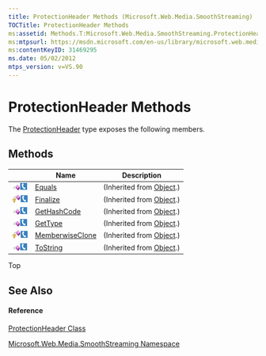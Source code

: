 ```yaml
---
title: ProtectionHeader Methods (Microsoft.Web.Media.SmoothStreaming)
TOCTitle: ProtectionHeader Methods
ms:assetid: Methods.T:Microsoft.Web.Media.SmoothStreaming.ProtectionHeader
ms:mtpsurl: https://msdn.microsoft.com/en-us/library/microsoft.web.media.smoothstreaming.protectionheader_methods(v=VS.90)
ms:contentKeyID: 31469295
ms.date: 05/02/2012
mtps_version: v=VS.90
---
```


# ProtectionHeader Methods

The [ProtectionHeader](protectionheader-class-microsoft-web-media-smoothstreaming_1.md) type exposes the following members.

## Methods

||Name|Description|
|--- |--- |--- |
|![Public method](images/Ff728153.pubmethod(en-us,VS.90).gif "Public method")![Supported by Silverlight for Windows Phone](images/Ff728140.slMobile(en-us,VS.90).gif "Supported by Silverlight for Windows Phone")|[Equals](https://msdn.microsoft.com/en-us/library/bsc2ak47(v=vs.90))|(Inherited from [Object](https://msdn.microsoft.com/en-us/library/e5kfa45b(v=vs.90)).)|
|![Protected method](images/Ff728153.protmethod(en-us,VS.90).gif "Protected method")![Supported by Silverlight for Windows Phone](images/Ff728140.slMobile(en-us,VS.90).gif "Supported by Silverlight for Windows Phone")|[Finalize](https://msdn.microsoft.com/en-us/library/4k87zsw7(v=vs.90))|(Inherited from [Object](https://msdn.microsoft.com/en-us/library/e5kfa45b(v=vs.90)).)|
|![Public method](images/Ff728153.pubmethod(en-us,VS.90).gif "Public method")![Supported by Silverlight for Windows Phone](images/Ff728140.slMobile(en-us,VS.90).gif "Supported by Silverlight for Windows Phone")|[GetHashCode](https://msdn.microsoft.com/en-us/library/zdee4b3y(v=vs.90))|(Inherited from [Object](https://msdn.microsoft.com/en-us/library/e5kfa45b(v=vs.90)).)|
|![Public method](images/Ff728153.pubmethod(en-us,VS.90).gif "Public method")![Supported by Silverlight for Windows Phone](images/Ff728140.slMobile(en-us,VS.90).gif "Supported by Silverlight for Windows Phone")|[GetType](https://msdn.microsoft.com/en-us/library/dfwy45w9(v=vs.90))|(Inherited from [Object](https://msdn.microsoft.com/en-us/library/e5kfa45b(v=vs.90)).)|
|![Protected method](images/Ff728153.protmethod(en-us,VS.90).gif "Protected method")![Supported by Silverlight for Windows Phone](images/Ff728140.slMobile(en-us,VS.90).gif "Supported by Silverlight for Windows Phone")|[MemberwiseClone](https://msdn.microsoft.com/en-us/library/57ctke0a(v=vs.90))|(Inherited from [Object](https://msdn.microsoft.com/en-us/library/e5kfa45b(v=vs.90)).)|
|![Public method](images/Ff728153.pubmethod(en-us,VS.90).gif "Public method")![Supported by Silverlight for Windows Phone](images/Ff728140.slMobile(en-us,VS.90).gif "Supported by Silverlight for Windows Phone")|[ToString](https://msdn.microsoft.com/en-us/library/7bxwbwt2(v=vs.90))|(Inherited from [Object](https://msdn.microsoft.com/en-us/library/e5kfa45b(v=vs.90)).)|


Top

## See Also

#### Reference

[ProtectionHeader Class](protectionheader-class-microsoft-web-media-smoothstreaming_1.md)

[Microsoft.Web.Media.SmoothStreaming Namespace](microsoft-web-media-smoothstreaming-namespace_1.md)

